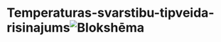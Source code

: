# Temperaturas-svarstibu-tipveida-risinajums![Blokshēma](https://github.com/ShadowVlad/Temperaturas-svarstibu-tipveida-risinajums/assets/106116657/d698160a-c096-4eed-8e81-2899d7587718)
